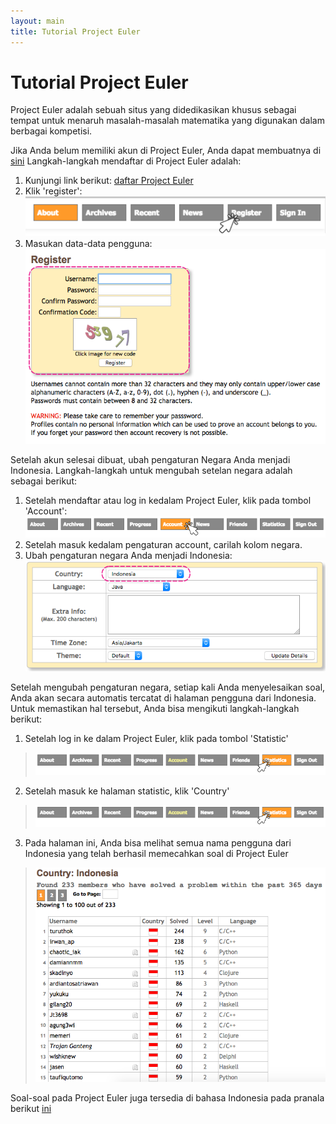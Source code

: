 ```yaml
---
layout: main
title: Tutorial Project Euler
---
```


# Tutorial Project Euler

Project Euler adalah sebuah situs yang didedikasikan khusus sebagai tempat untuk menaruh masalah-masalah matematika yang digunakan dalam berbagai kompetisi.
 
Jika Anda belum memiliki akun di Project Euler, Anda dapat membuatnya di [sini](https://projecteuler.net/register)
Langkah-langkah mendaftar di Project Euler adalah:
  
  1. Kunjungi link berikut: [daftar Project Euler](https://projecteuler.net/register)
  2. Klik 'register':
  ![Alt](/besutkode/img/tutspe/klikreg.png "klik pada tombol register")
  3. Masukan data-data pengguna:
  ![Alt](/besutkode/img/tutspe/regis.png "masukan data pengguna")
 
Setelah akun selesai dibuat, ubah pengaturan Negara Anda menjadi Indonesia.
Langkah-langkah untuk mengubah setelan negara adalah sebagai berikut:
  
  1. Setelah mendaftar atau log in kedalam Project Euler, klik pada tombol 'Account':
  ![Alt](/besutkode/img/tutspe/klikacc.png "klik pada tombol account")
  2. Setelah masuk kedalam pengaturan account, carilah kolom negara.
  3. Ubah pengaturan negara Anda menjadi Indonesia:
  ![Alt](/besutkode/img/tutspe/changeindo.png "ubah pengaturan negara")
 
Setelah mengubah pengaturan negara, setiap kali Anda menyelesaikan soal, Anda akan secara automatis tercatat di halaman pengguna dari Indonesia.
Untuk memastikan hal tersebut, Anda bisa mengikuti langkah-langkah berikut:
  
  1. Setelah log in ke dalam Project Euler, klik pada tombol 'Statistic'
  > ![Alt](/besutkode/img/tutspe/klikstat.png "klik tombol statistic")
  2. Setelah masuk ke halaman statistic, klik 'Country'
  > ![Alt](/besutkode/img/tutspe/klikstat.png "klik tombol country")
  3. Pada halaman ini, Anda bisa melihat semua nama pengguna dari Indonesia yang telah berhasil memecahkan soal di Project Euler
  > ![Alt](/besutkode/img/tutspe/indolist.png "daftar pengguna dari Indonesia")
 
Soal-soal pada Project Euler juga tersedia di bahasa Indonesia pada pranala berikut [ini](http://wikimedia-id.github.io/projecteuler/)
